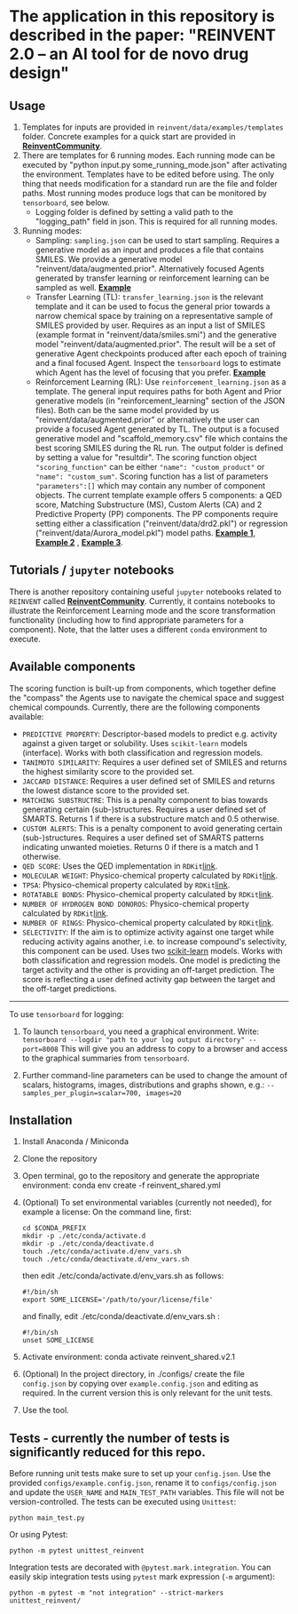 The application in this repository is described in the paper: "REINVENT 2.0 – an AI tool for de novo drug design"
=================================================================================================================

Usage
-----

1. Templates for inputs are provided in `reinvent/data/examples/templates` folder. Concrete examples for a quick start are provided in **[ReinventCommunity](https://github.com/MolecularAI/ReinventCommunity)**.
2. There are templates for 6 running modes. Each running mode can be executed by "python input.py some_running_mode.json" after activating the environment.
Templates have to be edited before using. The only thing that needs modification for a standard run are the file and folder paths. Most running modes produce logs that can be monitored by `tensorboard`, see below.
   * Logging folder is defined by setting a valid path to the "logging_path" field in json. This is required for all running modes.
3. Running modes:
   * Sampling: `sampling.json` can be used to start sampling. Requires a generative model as an input and produces a file that contains SMILES. We provide a generative model "reinvent/data/augmented.prior". Alternatively focused Agents generated by transfer learning or reinforcement learning can be sampled as well. **[Example](https://github.com/MolecularAI/ReinventCommunity/blob/master/notebooks/Sampling_Demo.ipynb)**
   * Transfer Learning (TL): `transfer_learning.json` is the relevant template and it can be used to focus the general prior towards a narrow chemical space by training on a representative sample of SMILES provided by user. Requires as an input a list of SMILES (example format in "reinvent/data/smiles.smi") and the generative model "reinvent/data/augmented.prior". The result will be a set of generative Agent checkpoints produced after each epoch of training and a final focused Agent. Inspect the `tensorboard` logs to estimate which Agent has the level of focusing that you prefer. **[Example](https://github.com/MolecularAI/ReinventCommunity/blob/master/notebooks/Transfer_Learning_Demo.ipynb)**
   * Reinforcement Learning (RL): Use `reinforcement_learning.json` as a template. The general input requires paths for both Agent and Prior generative models (in "reinforcement_learning" section of the JSON files). Both can be the same model provided by us "reinvent/data/augmented.prior" or alternatively the user can provide a focused Agent generated by TL. The output is a focused generative model and "scaffold_memory.csv" file which contains the best scoring SMILES during the RL run. The output folder is defined by setting a value for "resultdir". The scoring function object `"scoring_function"` can be either `"name": "custom_product"` or `"name": "custom_sum"`. Scoring function has a list of parameters `"parameters":[]` which may contain any number of component objects. The current template example offers 5 components: a QED score, Matching Substructure (MS), Custom Alerts (CA) and 2 Predictive Property (PP) components. The PP components require setting either a classification ("reinvent/data/drd2.pkl") or regression ("reinvent/data/Aurora_model.pkl") model paths. **[Example 1](https://github.com/MolecularAI/ReinventCommunity/blob/master/notebooks/Reinforcement_Learning_Demo.ipynb)**, **[Example 2](https://github.com/MolecularAI/ReinventCommunity/blob/master/notebooks/Reinforcement_Learning_Demo_Selectivity.ipynb)** , **[Example 3](https://github.com/MolecularAI/ReinventCommunity/blob/master/notebooks/Reinforcement_Learning_Demo_Simple_Tanimoto.ipynb)**.

Tutorials / `jupyter` notebooks
-----
There is another repository containing useful `jupyter` notebooks related to `REINVENT` called **[ReinventCommunity](https://github.com/MolecularAI/ReinventCommunity)**. Currently, it contains notebooks to illustrate the Reinforcement Learning mode and the score transformation functionality (including how to find appropriate parameters for a component). Note, that the latter uses a different `conda` environment to execute.

Available components
-----
The scoring function is built-up from components, which together define the "compass" the Agents use to navigate the chemical space and suggest chemical compounds. Currently, there are the following components available:
* `PREDICTIVE PROPERTY`: Descriptor-based models to predict e.g. activity against a given target or solubility. Uses `scikit-learn` models (interface). Works with both classification and regression models.
* `TANIMOTO SIMILARITY`: Requires a user defined set of SMILES and returns the highest similarity score to the provided set.
* `JACCARD DISTANCE`: Requires a user defined set of SMILES and returns the lowest distance score to the provided set.
* `MATCHING SUBSTRUCTRE`: This is a penalty component to bias towards generating certain (sub-)structures. Requires a user defined set of SMARTS. Returns 1 if there is a substructure match and 0.5 otherwise.
* `CUSTOM ALERTS`: This is a penalty component to avoid generating certain (sub-)structures. Requires a user defined set of SMARTS patterns indicating unwanted moieties. Returns 0 if there is a match and 1 otherwise.
* `QED SCORE`: Uses the QED implementation in `RDKit`[link](http://rdkit.org/docs/source/rdkit.Chem.QED.html).
* `MOLECULAR WEIGHT`: Physico-chemical property calculated by `RDKit`[link](https://www.rdkit.org/docs/source/rdkit.Chem.Descriptors.html).
* `TPSA`: Physico-chemical property calculated by `RDKit`[link](https://www.rdkit.org/docs/RDKit_Book.html#implementation-of-the-tpsa-descriptor).
* `ROTATABLE BONDS`: Physico-chemical property calculated by `RDKit`[link](https://www.rdkit.org/docs/Cookbook.html#contiguous-rotable-bonds).
* `NUMBER OF HYDROGEN BOND DONOROS`: Physico-chemical property calculated by `RDKit`[link](https://www.rdkit.org/docs/source/rdkit.Chem.Lipinski.html).
* `NUMBER OF RINGS`: Physico-chemical property calculated by `RDKit`[link](https://www.rdkit.org/docs/source/rdkit.Chem.rdMolDescriptors.html).
* `SELECTIVITY`: If the aim is to optimize activity against one target while reducing activity agains another, i.e. to increase compound's selectivity, this component can be used. Uses two [scikit-learn](https://scikit-learn.org/stable/) models. Works with both classification and regression models. One model is predicting the target activity and the other is providing an off-target prediction. The score is reflecting a user defined activity gap between the target and the off-target predictions.

-------------------------------------------------
To use `tensorboard` for logging:

   1. To launch `tensorboard`, you need a graphical environment. Write:
       `tensorboard --logdir "path to your log output directory" --port=8008`
       This will give you an address to copy to a browser and access to the graphical summaries from `tensorboard`.

   2. Further command-line parameters can be used to change the amount of scalars, histograms, images, distributions and graphs shown, e.g.:
        `--samples_per_plugin=scalar=700, images=20`

Installation
-------------

1. Install Anaconda / Miniconda
2. Clone the repository
3. Open terminal, go to the repository and generate the appropriate environment:
    conda env create -f reinvent_shared.yml
4. (Optional) To set environmental variables (currently not needed), for example a license:
   On the command line, first:

       cd $CONDA_PREFIX
       mkdir -p ./etc/conda/activate.d
       mkdir -p ./etc/conda/deactivate.d
       touch ./etc/conda/activate.d/env_vars.sh
       touch ./etc/conda/deactivate.d/env_vars.sh

   then edit ./etc/conda/activate.d/env_vars.sh as follows:

       #!/bin/sh
       export SOME_LICENSE='/path/to/your/license/file'

   and finally, edit ./etc/conda/deactivate.d/env_vars.sh :

       #!/bin/sh
       unset SOME_LICENSE
5. Activate environment: conda activate reinvent_shared.v2.1
6. (Optional) In the project directory, in ./configs/ create the file `config.json` by copying over `example.config.json` and editing as required.
   In the current version this is only relevant for the unit tests.
7. Use the tool.


Tests - currently the number of tests is significantly reduced for this repo.
-----
Before running unit tests make sure to set up your `config.json`. Use the provided `configs/example.config.json`, rename it to `configs/config.json` and update the `USER_NAME` and `MAIN_TEST_PATH` variables. This file will not be version-controlled.
The tests can be executed using `Unittest`:
```
python main_test.py
```

Or using Pytest:
```
python -m pytest unittest_reinvent
```

Integration tests are decorated with `@pytest.mark.integration`. You can easily skip integration tests using `pytest` mark expression (`-m` argument):
```
python -m pytest -m "not integration" --strict-markers unittest_reinvent/
```

